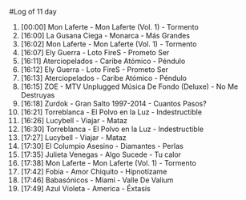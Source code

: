 #Log of 11 day

1. [00:00] Mon Laferte - Mon Laferte (Vol. 1) - Tormento
1. [16:00] La Gusana Ciega - Monarca - Más Grandes
1. [16:02] Mon Laferte - Mon Laferte (Vol. 1) - Tormento
1. [16:07] Ely Guerra - Loto FireS - Prometo Ser
1. [16:11] Aterciopelados - Caribe Atómico - Péndulo
1. [16:12] Ely Guerra - Loto FireS - Prometo Ser
1. [16:13] Aterciopelados - Caribe Atómico - Péndulo
1. [16:15] ZOE - MTV Unplugged Música De Fondo (Deluxe) - No Me Destruyas
1. [16:18] Zurdok - Gran Salto 1997-2014 - Cuantos Pasos?
1. [16:21] Torreblanca - El Polvo en la Luz - Indestructible
1. [16:26] Lucybell - Viajar - Mataz
1. [16:30] Torreblanca - El Polvo en la Luz - Indestructible
1. [17:27] Lucybell - Viajar - Mataz
1. [17:30] El Columpio Asesino - Diamantes - Perlas
1. [17:35] Julieta Venegas - Algo Sucede - Tu calor
1. [17:38] Mon Laferte - Mon Laferte (Vol. 1) - Tormento
1. [17:42] Fobia - Amor Chiquito - Hipnotízame
1. [17:46] Babasónicos - Miami - Valle De Valium
1. [17:49] Azul Violeta - America - Éxtasis
